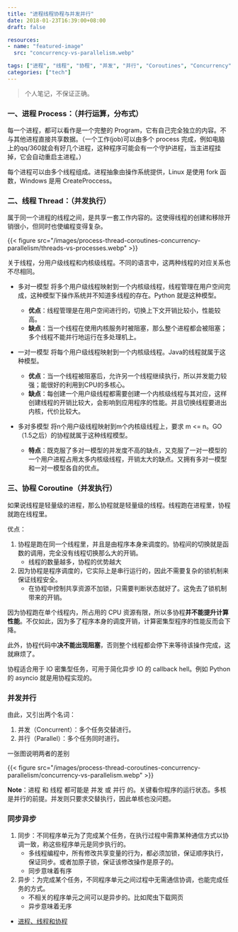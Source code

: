 ```yaml
---
title: "进程线程协程与并发并行"
date: 2018-01-23T16:39:00+08:00
draft: false

resources:
- name: "featured-image"
  src: "concurrency-vs-parallelism.webp"

tags: ["进程", "线程", "协程", "并发", "并行", "Coroutines", "Concurrency"]
categories: ["tech"]
---
```


>个人笔记，不保证正确。

### 一、进程 Process：（并行运算，分布式） 

每一个进程，都可以看作是一个完整的 Program，它有自己完全独立的内容。不与其他进程直接共享数据。（一个工作(job)可以由多个 process 完成，例如电脑上的qq/360就会有好几个进程，这种程序可能会有一个守护进程，当主进程挂掉，它会自动重启主进程。） 

每个进程可以由多个线程组成。进程抽象由操作系统提供，Linux 是使用 fork 函数，Windows 是用 CreateProccess。 

### 二、线程 Thread：（并发执行） 

属于同一个进程的线程之间，是共享一套工作内容的。这使得线程的创建和移除开销很小，但同时也使编程变得复杂。

{{< figure src="/images/process-thread-coroutines-concurrency-parallelism/threads-vs-processes.webp" >}}

关于线程，分用户级线程和内核级线程。不同的语言中，这两种线程的对应关系也不尽相同。

- 多对一模型
    将多个用户级线程映射到一个内核级线程，线程管理在用户空间完成，这种模型下操作系统并不知道多线程的存在。Python 就是这种模型。
    - **优点**：线程管理是在用户空间进行的，切换上下文开销比较小，性能较高。
    - **缺点**：当一个线程在使用内核服务时被阻塞，那么整个进程都会被阻塞；多个线程不能并行地运行在多处理机上。

- 一对一模型
    将每个用户级线程映射到一个内核级线程。Java的线程就属于这种模型。
    - **优点**：当一个线程被阻塞后，允许另一个线程继续执行，所以并发能力较强；能很好的利用到CPU的多核心。
    - **缺点**：每创建一个用户级线程都需要创建一个内核级线程与其对应，这样创建线程的开销比较大，会影响到应用程序的性能。并且切换线程要进出内核，代价比较大。

- 多对多模型
    将n个用户级线程映射到m个内核级线程上，要求 m <= n。GO（1.5之后）的协程就属于这种线程模型。
    - **特点**：既克服了多对一模型的并发度不高的缺点，又克服了一对一模型的一个用户进程占用太多内核级线程，开销太大的缺点。又拥有多对一模型和一对一模型各自的优点。


### 三、协程 Coroutine（并发执行）

如果说线程是轻量级的进程，那么协程就是轻量级的线程。线程跑在进程里，协程就跑在线程里。

优点：
1. 协程是跑在同一个线程里，并且是由程序本身来调度的。协程间的切换就是函数的调用，完全没有线程切换那么大的开销。
    - 线程的数量越多，协程的优势越大
1. 因为协程是程序调度的，它实际上是串行运行的，因此不需要复杂的锁机制来保证线程安全。
    - 在协程中控制共享资源不加锁，只需要判断状态就好了。这免去了锁机制带来的开销。

因为协程跑在单个线程内，所占用的 CPU 资源有限，所以多协程**并不能提升计算性能**。不仅如此，因为多了程序本身的调度开销，计算密集型程序的性能反而会下降。

此外，协程代码中**决不能出现阻塞**，否则整个线程都会停下来等待该操作完成，这就麻烦了。

协程适合用于 IO 密集型任务，可用于简化异步 IO 的 callback hell。例如 Python 的 asyncio 就是用协程实现的。

### 并发并行

由此，又引出两个名词： 
1. 并发（Concurrent）：多个任务交替进行。 
1. 并行（Parallel）：多个任务同时进行。 

一张图说明两者的差别

{{< figure src="/images/process-thread-coroutines-concurrency-parallelism/concurrency-vs-parallelism.webp" >}}

**Note**：进程 和 线程 都可能是 并发 或 并行 的。关键看你程序的运行状态。多核是并行的前提。并发则只要求交替执行，因此单核也没问题。

### 同步异步

1. 同步：不同程序单元为了完成某个任务，在执行过程中需靠某种通信方式以协调一致，称这些程序单元是同步执行的。
    - 多线程编程中，所有修改共享变量的行为，都必须加锁，保证顺序执行，保证同步。或者加原子锁，保证该修改操作是原子的。
    - 同步意味着有序
1. 异步：为完成某个任务，不同程序单元之间过程中无需通信协调，也能完成任务的方式。
    - 不相关的程序单元之间可以是异步的。比如爬虫下载网页
    - 异步意味着无序

- [进程、线程和协程](https://www.cnblogs.com/euphie/p/7008077.html)

